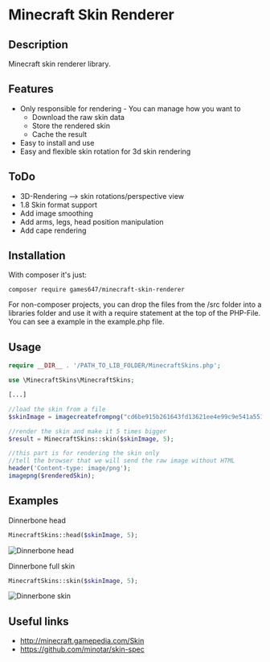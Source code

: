 # Minecraft Skin Renderer

## Description

Minecraft skin renderer library.

## Features

* Only responsible for rendering - You can manage how you want to
    * Download the raw skin data
    * Store the rendered skin
    * Cache the result
* Easy to install and use
* Easy and flexible skin rotation for 3d skin rendering

## ToDo

* 3D-Rendering --> skin rotations/perspective view
* 1.8 Skin format support
* Add image smoothing
* Add arms, legs, head position manipulation
* Add cape rendering

## Installation

With composer it's just:

    composer require games647/minecraft-skin-renderer

For non-composer projects, you can drop the files from the /src folder into a libraries folder and use it with a
require statement at the top of the PHP-File. You can see a example in the example.php file.

## Usage

```PHP
require __DIR__ . '/PATH_TO_LIB_FOLDER/MinecraftSkins.php';

use \MinecraftSkins\MinecraftSkins;

[...]

//load the skin from a file
$skinImage = imagecreatefrompng("cd6be915b261643fd13621ee4e99c9e541a551d80272687a3b56183b981fb9a.png");

//render the skin and make it 5 times bigger
$result = MinecraftSkins::skin($skinImage, 5);

//this part is for rendering the skin only
//tell the browser that we will send the raw image without HTML
header('Content-type: image/png');
imagepng($renderedSkin);
```

## Examples

Dinnerbone head
```PHP
MinecraftSkins::head($skinImage, 5);
```
![Dinnerbone head](http://i.imgur.com/di5eMd6.png)

Dinnerbone full skin
```PHP
MinecraftSkins::skin($skinImage, 5);
```
![Dinnerbone skin](http://i.imgur.com/g1QQCXP.png)

## Useful links

* http://minecraft.gamepedia.com/Skin
* https://github.com/minotar/skin-spec
